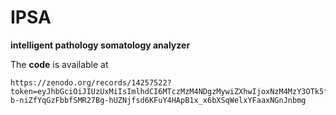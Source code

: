 # IPSA
**intelligent pathology somatology analyzer**

The **code** is available at
```
https://zenodo.org/records/14257522?token=eyJhbGciOiJIUzUxMiIsImlhdCI6MTczMzM4NDgzMywiZXhwIjoxNzM4MzY3OTk5fQ.eyJpZCI6IjM2YjM1NTI3LTU1NTctNGJjOC04OTg5LTY2MTliMThlNmJiZCIsImRhdGEiOnt9LCJyYW5kb20iOiI2MWUyMjNmM2UzNDBmZGUzZGE0ZGIzOGNkOGVhYTk0YiJ9.CAcytBqT0e6Pem2E0n1-b-niZfYqGzFbbfSMR27Bg-hUZNjfsd6KFuY4HApB1x_x6bXSqWelxYFaaxNGnJnbmg
